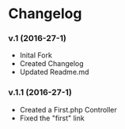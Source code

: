 # Changelog
### v.1 (2016-27-1)
* Inital Fork
* Created Changelog
* Updated Readme.md
### v.1.1 (2016-27-1)
* Created a First.php Controller
* Fixed the "first" link

